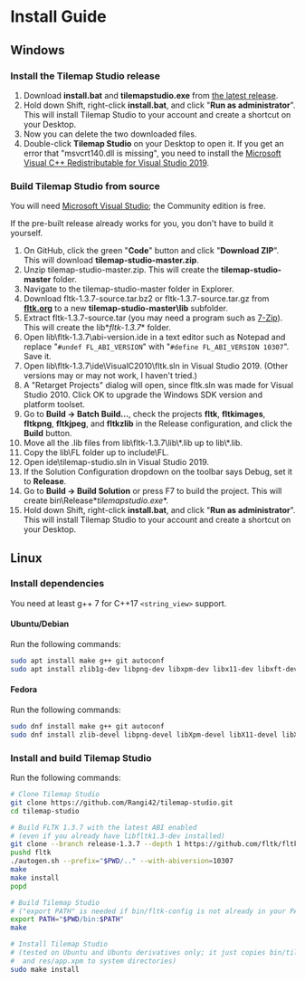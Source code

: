 # Install Guide

## Windows

### Install the Tilemap Studio release

1. Download **install.bat** and **tilemapstudio.exe** from [the latest release](https://github.com/Rangi42/tilemap-studio/releases).
2. Hold down Shift, right-click **install.bat**, and click "**Run as administrator**". This will install Tilemap Studio to your account and create a shortcut on your Desktop.
3. Now you can delete the two downloaded files.
4. Double-click **Tilemap Studio** on your Desktop to open it. If you get an error that "msvcrt140.dll is missing", you need to install the [Microsoft Visual C++ Redistributable for Visual Studio 2019](https://www.visualstudio.com/downloads/).

### Build Tilemap Studio from source

You will need [Microsoft Visual Studio](https://visualstudio.microsoft.com/vs/); the Community edition is free.

If the pre-built release already works for you, you don't have to build it yourself.

1. On GitHub, click the green "**Code**" button and click "**Download ZIP**". This will download **tilemap-studio-master.zip**.
2. Unzip tilemap-studio-master.zip. This will create the **tilemap-studio-master** folder.
3. Navigate to the tilemap-studio-master folder in Explorer.
4. Download fltk-1.3.7-source.tar.bz2 or fltk-1.3.7-source.tar.gz from [**fltk.org**](https://www.fltk.org/software.php) to a new **tilemap-studio-master\lib** subfolder.
5. Extract fltk-1.3.7-source.tar (you may need a program such as [7-Zip](https://www.7-zip.org/)). This will create the lib\**fltk-1.3.7** folder.
6. Open lib\fltk-1.3.7\abi-version.ide in a text editor such as Notepad and replace "`#undef FL_ABI_VERSION`" with "`#define FL_ABI_VERSION 10307`". Save it.
7. Open lib\fltk-1.3.7\ide\VisualC2010\fltk.sln in Visual Studio 2019. (Other versions may or may not work, I haven't tried.)
8. A "Retarget Projects" dialog will open, since fltk.sln was made for Visual Studio 2010. Click OK to upgrade the Windows SDK version and platform toolset.
9. Go to **Build → Batch Build…**, check the projects **fltk**, **fltkimages**, **fltkpng**, **fltkjpeg**, and **fltkzlib** in the Release configuration, and click the **Build** button.
10. Move all the .lib files from lib\fltk-1.3.7\lib\\\*.lib up to lib\\\*.lib.
11. Copy the lib\FL folder up to include\FL.
12. Open ide\tilemap-studio.sln in Visual Studio 2019.
13. If the Solution Configuration dropdown on the toolbar says Debug, set it to **Release**.
14. Go to **Build → Build Solution** or press F7 to build the project. This will create bin\Release\**tilemapstudio.exe**.
15. Hold down Shift, right-click **install.bat**, and click "**Run as administrator**". This will install Tilemap Studio to your account and create a shortcut on your Desktop.


## Linux

### Install dependencies

You need at least g++ 7 for C++17 `<string_view>` support.

#### Ubuntu/Debian

Run the following commands:

```bash
sudo apt install make g++ git autoconf
sudo apt install zlib1g-dev libpng-dev libxpm-dev libx11-dev libxft-dev libxinerama-dev libfontconfig1-dev x11proto-xext-dev libxrender-dev libxfixes-dev
```

#### Fedora

Run the following commands:

```bash
sudo dnf install make g++ git autoconf
sudo dnf install zlib-devel libpng-devel libXpm-devel libX11-devel libXft-devel libXinerama-devel fontconfig-devel libXext-devel libXrender-devel libXfixes-devel
```

### Install and build Tilemap Studio

Run the following commands:

```bash
# Clone Tilemap Studio
git clone https://github.com/Rangi42/tilemap-studio.git
cd tilemap-studio

# Build FLTK 1.3.7 with the latest ABI enabled
# (even if you already have libfltk1.3-dev installed)
git clone --branch release-1.3.7 --depth 1 https://github.com/fltk/fltk.git
pushd fltk
./autogen.sh --prefix="$PWD/.." --with-abiversion=10307
make
make install
popd

# Build Tilemap Studio
# ("export PATH" is needed if bin/fltk-config is not already in your PATH)
export PATH="$PWD/bin:$PATH"
make

# Install Tilemap Studio
# (tested on Ubuntu and Ubuntu derivatives only; it just copies bin/tilemapstudio
#  and res/app.xpm to system directories)
sudo make install
```
